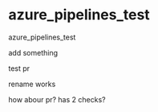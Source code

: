 # azure_pipelines_test
azure_pipelines_test

add something

test pr

rename works

how abour pr? has 2 checks?
